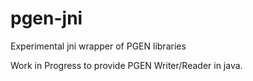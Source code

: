 # pgen-jni
Experimental jni wrapper of PGEN libraries

Work in Progress to provide PGEN Writer/Reader in java.
